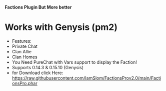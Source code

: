 **Factions Plugin But More better**

# Works with Genysis (pm2) 


- Features:
- Private Chat
- Clan Allie
- Clan Homes
- You Need PureChat with Vars support to display the Faction!
- Supports 0.14.3 & 0.15.10 (Genysis)
- for Download click Here: https://raw.githubusercontent.com/IamSlom/FactionsProv2.0/main/FactionsPro.phar
